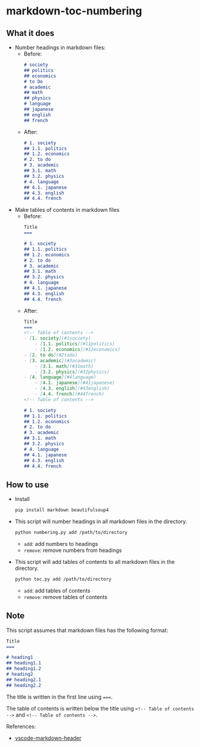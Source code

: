 # markdown-toc-numbering

## What it does
- Number headings in markdown files:
    - Before:
        ```markdown
        # society
        ## politics
        ## economics
        # to Do
        # academic
        ## math
        ## physics
        # language
        ## japanese
        ## english
        ## french
        ```
    - After:
        ```markdown
        # 1. society
        ## 1.1. politics
        ## 1.2. economics
        # 2. to do
        # 3. academic
        ## 3.1. math
        ## 3.2. physics
        # 4. language
        ## 4.1. japanese
        ## 4.3. english
        ## 4.4. french
        ```
- Make tables of contents in markdown files
    - Before:
        ```markdown
        Title
        ===

        # 1. society
        ## 1.1. politics
        ## 1.2. economics
        # 2. to do
        # 3. academic
        ## 3.1. math
        ## 3.2. physics
        # 4. language
        ## 4.1. japanese
        ## 4.3. english
        ## 4.4. french
        ```
    - After:
        ```markdown
        Title
        ===
        <!-- Table of contents -->
        - [1. society](#1society)
            - [1.1. politics](#11politics)
            - [1.2. economics](#12economics)
        - [2. to do](#2todo)
        - [3. academic](#3academic)
            - [3.1. math](#31math)
            - [3.2. physics](#32physics)
        - [4. language](#4language)
            - [4.1. japanese](#41japanese)
            - [4.3. english](#43english)
            - [4.4. french](#44french)
        <!-- Table of contents -->

        # 1. society
        ## 1.1. politics
        ## 1.2. economics
        # 2. to do
        # 3. academic
        ## 3.1. math
        ## 3.2. physics
        # 4. language
        ## 4.1. japanese
        ## 4.3. english
        ## 4.4. french
        ```

## How to use
- Install
    ```bash
    pip install markdown beautifulsoup4
    ```
- This script will number headings in all markdown files in the directory.
    ```bash
    python numbering.py add /path/to/directory
    ```
    - `add`: add numbers to headings
    - `remove`: remove numbers from headings

- This script will add tables of contents to all markdown files in the directory.
    ```bash
    python toc.py add /path/to/directory
    ```
    - `add`: add tables of contents
    - `remove`: remove tables of contents

## Note
This script assumes that markdown files has the following format:
```markdown
Title
===

# heading1
## heading1.1
## heading1.2
# heading2
## heading2.1
## heading2.2
```

The title is written in the first line using `===`.

The table of contents is written below the title using `<!-- Table of contents -->` and `<!-- Table of contents -->`.

References:
- [vscode-markdown-header](https://github.com/panchaoxin/vscode-markdown-header/tree/master)